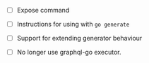 - [ ] Expose command
- [ ] Instructions for using with `go generate`
- [ ] Support for extending generator behaviour
- [ ] No longer use graphql-go executor.


